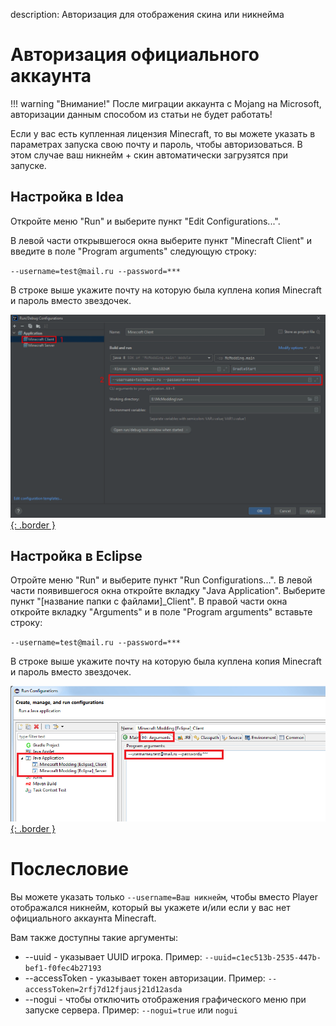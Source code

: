 description: Авторизация для отображения скина или никнейма

# Авторизация официального аккаунта

!!! warning "Внимание!"
    После миграции аккаунта с Mojang на Microsoft, авторизации данным способом из статьи не будет работать!

Если у вас есть купленная лицензия Minecraft, то вы можете указать в параметрах
запуска свою почту и пароль, чтобы авторизоваться. В этом случае ваш никнейм + скин автоматически загрузятся
при запуске.

## Настройка в Idea

Откройте меню "Run" и выберите пункт "Edit Configurations...".

В левой части открывшегося окна выберите пункт "Minecraft Client" и введите в поле "Program arguments" следующую строку:

`--username=test@mail.ru --password=***`

В строке выше укажите почту на которую была куплена копия Minecraft и пароль вместо звездочек.

[![Настройка авторизации в Idea](images/auth_idea.png){: .border }](images/auth_idea.png)

## Настройка в Eclipse

Отройте меню "Run" и выберите пункт "Run Configurations...". В левой части появившегося окна откройте вкладку
"Java Application". Выберите пункт "[название папки с файлами]_Client". В правой части окна откройте вкладку "Arguments" и
в поле "Program arguments" вставьте строку:

`--username=test@mail.ru --password=***`

В строке выше укажите почту на которую была куплена копия Minecraft и пароль вместо звездочек.

[![Настройка авторизации в Eclipse](images/auth_eclipse.png){: .border }](images/auth_eclipse.png)

# Послесловие

Вы можете указать только `--username=Ваш никнейм`, чтобы вместо Player отображался никнейм, который вы укажете и/или 
если у вас нет официального аккаунта Minecraft.

Вам также доступны такие аргументы:

* --uuid - указывает UUID игрока. Пример: `--uuid=c1ec513b-2535-447b-bef1-f0fec4b27193`
* --accessToken - указывает токен авторизации. Пример: `--accessToken=2rfj7d12fjausj21d12asda`
* --nogui - чтобы отключить отображения графического меню при запуске сервера. Пример: `--nogui=true` или `nogui`